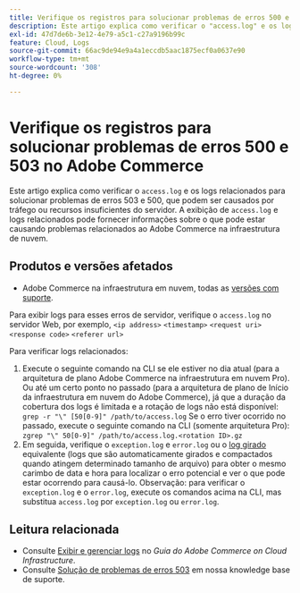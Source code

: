 ```yaml
---
title: Verifique os registros para solucionar problemas de erros 500 e 503 no Adobe Commerce
description: Este artigo explica como verificar o "access.log" e os logs relacionados para solucionar problemas de erros 503 e 500, que podem ser causados por tráfego ou recursos insuficientes do servidor. A visualização do "access.log" e logs relacionados pode fornecer informações sobre o que pode estar causando problemas relacionados ao Adobe Commerce na infraestrutura da nuvem.
exl-id: 47d7de6b-3e12-4e79-a5c1-c27a9196b99c
feature: Cloud, Logs
source-git-commit: 66ac9de94e9a4a1eccdb5aac1875ecf0a0637e90
workflow-type: tm+mt
source-wordcount: '308'
ht-degree: 0%

---
```


# Verifique os registros para solucionar problemas de erros 500 e 503 no Adobe Commerce

Este artigo explica como verificar o `access.log` e os logs relacionados para solucionar problemas de erros 503 e 500, que podem ser causados por tráfego ou recursos insuficientes do servidor. A exibição de `access.log` e logs relacionados pode fornecer informações sobre o que pode estar causando problemas relacionados ao Adobe Commerce na infraestrutura de nuvem.

<!--
Bob - not in TOC
-->

## Produtos e versões afetados

* Adobe Commerce na infraestrutura em nuvem, todas as [versões com suporte](https://experienceleague.adobe.com/docs/commerce-operations/release/planning/lifecycle-policy.html?lang=pt-BR).

Para exibir logs para esses erros de servidor, verifique o `access.log` no servidor Web, por exemplo, `<ip address>` `<timestamp>` `<request uri>` `<response code>` `<referer url>`

Para verificar logs relacionados:

1. Execute o seguinte comando na CLI se ele estiver no dia atual (para a arquitetura de plano Adobe Commerce na infraestrutura em nuvem Pro). Ou até um certo ponto no passado (para a arquitetura de plano de Início da infraestrutura em nuvem do Adobe Commerce), já que a duração da cobertura dos logs é limitada e a rotação de logs não está disponível: `grep -r "\" [50[0-9]" /path/to/access.log` Se o erro tiver ocorrido no passado, execute o seguinte comando na CLI (somente arquitetura Pro): `zgrep "\" 50[0-9]" /path/to/access.log.<rotation ID>.gz`
1. Em seguida, verifique o `exception.log` e `error.log` ou o [log girado](https://experienceleague.adobe.com/docs/commerce-operations/installation-guide/next-steps/configuration.html?lang=pt-BR#log-rotation) equivalente (logs que são automaticamente girados e compactados quando atingem determinado tamanho de arquivo) para obter o mesmo carimbo de data e hora para localizar o erro potencial e ver o que pode estar ocorrendo para causá-lo. Observação: para verificar o `exception.log` e o `error.log`, execute os comandos acima na CLI, mas substitua `access.log` por `exception.log` ou `error.log`.

## Leitura relacionada

* Consulte [Exibir e gerenciar logs](https://experienceleague.adobe.com/docs/commerce-cloud-service/user-guide/develop/test/log-locations.html?lang=pt-BR) no *Guia do Adobe Commerce on Cloud Infrastructure*.
* Consulte [Solução de problemas de erros 503](/help/troubleshooting/miscellaneous/troubleshooting-503-errors.md) em nossa knowledge base de suporte.